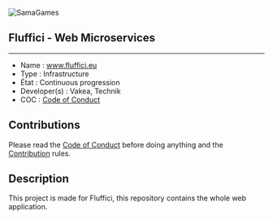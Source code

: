 ![SamaGames](https://cdn.discordapp.com/attachments/1085403957519728744/1197610110328000544/favicon.png "SamaGames logo")

## Fluffici - Web Microservices

------------------------------------

- Name : www.fluffici.eu
- Type : Infrastructure
- État : Continuous progression
- Developer(s) : Vakea, Technik
- COC : [Code of Conduct](https://github.com/NebraskyTheWolf/www.fluffici.eu/blob/master/docs/CODE_OF_CONDUCT.md)

## Contributions

Please read the [Code of Conduct](https://github.com/NebraskyTheWolf/www.fluffici.eu/blob/master/docs/CODE_OF_CONDUCT.md) before doing anything
and the [Contribution](https://github.com/NebraskyTheWolf/www.fluffici.eu/blob/master/docs/CONTRIBUTING.md) rules.

## Description
This project is made for Fluffici, this repository contains the whole web application.
